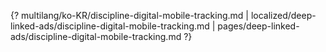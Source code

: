 {? multilang/ko-KR/discipline-digital-mobile-tracking.md | localized/deep-linked-ads/discipline-digital-mobile-tracking.md | pages/deep-linked-ads/discipline-digital-mobile-tracking.md ?}
